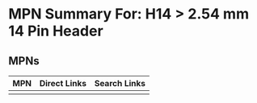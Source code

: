 



# MPN Summary For: H14 > 2.54 mm 14 Pin Header

## MPNs
  

|MPN|Direct Links|Search Links|
| :--- | :--- | :--- |
||||
